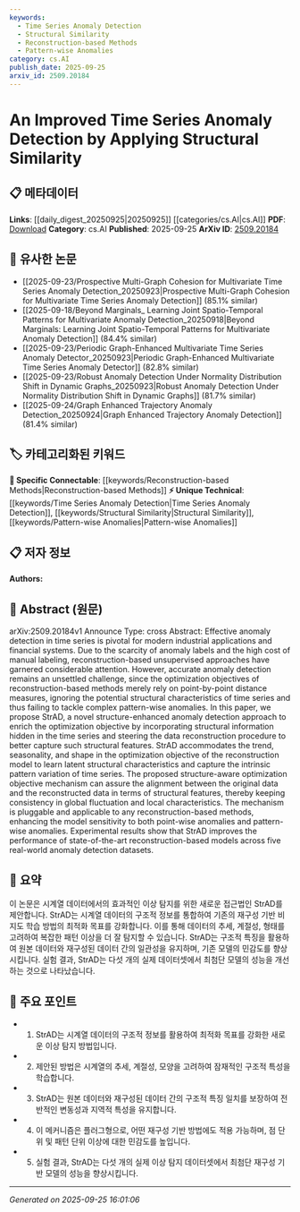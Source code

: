 ```yaml
---
keywords:
  - Time Series Anomaly Detection
  - Structural Similarity
  - Reconstruction-based Methods
  - Pattern-wise Anomalies
category: cs.AI
publish_date: 2025-09-25
arxiv_id: 2509.20184
---
```


<!-- KEYWORD_LINKING_METADATA:
{
  "processed_timestamp": "2025-09-25T16:01:06.269602",
  "vocabulary_version": "1.0",
  "selected_keywords": [
    "Time Series Anomaly Detection",
    "Structural Similarity",
    "Reconstruction-based Methods",
    "Pattern-wise Anomalies"
  ],
  "rejected_keywords": [],
  "similarity_scores": {
    "Time Series Anomaly Detection": 0.8,
    "Structural Similarity": 0.78,
    "Reconstruction-based Methods": 0.75,
    "Pattern-wise Anomalies": 0.7
  },
  "extraction_method": "AI_prompt_based",
  "budget_applied": true,
  "candidates_json": {
    "candidates": [
      {
        "surface": "Time Series Anomaly Detection",
        "canonical": "Time Series Anomaly Detection",
        "aliases": [
          "TS Anomaly Detection",
          "Anomaly Detection in Time Series"
        ],
        "category": "unique_technical",
        "rationale": "This is a specialized area within anomaly detection, focusing on time series data, which is central to the paper's contribution.",
        "novelty_score": 0.7,
        "connectivity_score": 0.65,
        "specificity_score": 0.85,
        "link_intent_score": 0.8
      },
      {
        "surface": "Structural Similarity",
        "canonical": "Structural Similarity",
        "aliases": [
          "Structural Features",
          "Structure-based Similarity"
        ],
        "category": "unique_technical",
        "rationale": "The paper introduces structural similarity as a key component for improving anomaly detection, making it a novel concept in this context.",
        "novelty_score": 0.75,
        "connectivity_score": 0.6,
        "specificity_score": 0.8,
        "link_intent_score": 0.78
      },
      {
        "surface": "Reconstruction-based Methods",
        "canonical": "Reconstruction-based Methods",
        "aliases": [
          "Reconstruction Approaches",
          "Data Reconstruction Methods"
        ],
        "category": "specific_connectable",
        "rationale": "Reconstruction-based methods are a common approach in anomaly detection, providing a point of connection with other related works.",
        "novelty_score": 0.5,
        "connectivity_score": 0.85,
        "specificity_score": 0.7,
        "link_intent_score": 0.75
      },
      {
        "surface": "Pattern-wise Anomalies",
        "canonical": "Pattern-wise Anomalies",
        "aliases": [
          "Pattern Anomalies",
          "Complex Anomalies"
        ],
        "category": "unique_technical",
        "rationale": "The focus on pattern-wise anomalies differentiates this work from others that may only consider point-wise anomalies.",
        "novelty_score": 0.65,
        "connectivity_score": 0.55,
        "specificity_score": 0.8,
        "link_intent_score": 0.7
      }
    ],
    "ban_list_suggestions": [
      "method",
      "experiment",
      "performance"
    ]
  },
  "decisions": [
    {
      "candidate_surface": "Time Series Anomaly Detection",
      "resolved_canonical": "Time Series Anomaly Detection",
      "decision": "linked",
      "scores": {
        "novelty": 0.7,
        "connectivity": 0.65,
        "specificity": 0.85,
        "link_intent": 0.8
      }
    },
    {
      "candidate_surface": "Structural Similarity",
      "resolved_canonical": "Structural Similarity",
      "decision": "linked",
      "scores": {
        "novelty": 0.75,
        "connectivity": 0.6,
        "specificity": 0.8,
        "link_intent": 0.78
      }
    },
    {
      "candidate_surface": "Reconstruction-based Methods",
      "resolved_canonical": "Reconstruction-based Methods",
      "decision": "linked",
      "scores": {
        "novelty": 0.5,
        "connectivity": 0.85,
        "specificity": 0.7,
        "link_intent": 0.75
      }
    },
    {
      "candidate_surface": "Pattern-wise Anomalies",
      "resolved_canonical": "Pattern-wise Anomalies",
      "decision": "linked",
      "scores": {
        "novelty": 0.65,
        "connectivity": 0.55,
        "specificity": 0.8,
        "link_intent": 0.7
      }
    }
  ]
}
-->

# An Improved Time Series Anomaly Detection by Applying Structural Similarity

## 📋 메타데이터

**Links**: [[daily_digest_20250925|20250925]] [[categories/cs.AI|cs.AI]]
**PDF**: [Download](https://arxiv.org/pdf/2509.20184.pdf)
**Category**: cs.AI
**Published**: 2025-09-25
**ArXiv ID**: [2509.20184](https://arxiv.org/abs/2509.20184)

## 🔗 유사한 논문
- [[2025-09-23/Prospective Multi-Graph Cohesion for Multivariate Time Series Anomaly Detection_20250923|Prospective Multi-Graph Cohesion for Multivariate Time Series Anomaly Detection]] (85.1% similar)
- [[2025-09-18/Beyond Marginals_ Learning Joint Spatio-Temporal Patterns for Multivariate Anomaly Detection_20250918|Beyond Marginals: Learning Joint Spatio-Temporal Patterns for Multivariate Anomaly Detection]] (84.4% similar)
- [[2025-09-23/Periodic Graph-Enhanced Multivariate Time Series Anomaly Detector_20250923|Periodic Graph-Enhanced Multivariate Time Series Anomaly Detector]] (82.8% similar)
- [[2025-09-23/Robust Anomaly Detection Under Normality Distribution Shift in Dynamic Graphs_20250923|Robust Anomaly Detection Under Normality Distribution Shift in Dynamic Graphs]] (81.7% similar)
- [[2025-09-24/Graph Enhanced Trajectory Anomaly Detection_20250924|Graph Enhanced Trajectory Anomaly Detection]] (81.4% similar)

## 🏷️ 카테고리화된 키워드
**🔗 Specific Connectable**: [[keywords/Reconstruction-based Methods|Reconstruction-based Methods]]
**⚡ Unique Technical**: [[keywords/Time Series Anomaly Detection|Time Series Anomaly Detection]], [[keywords/Structural Similarity|Structural Similarity]], [[keywords/Pattern-wise Anomalies|Pattern-wise Anomalies]]

## 📋 저자 정보

**Authors:** 

## 📄 Abstract (원문)

arXiv:2509.20184v1 Announce Type: cross 
Abstract: Effective anomaly detection in time series is pivotal for modern industrial applications and financial systems. Due to the scarcity of anomaly labels and the high cost of manual labeling, reconstruction-based unsupervised approaches have garnered considerable attention. However, accurate anomaly detection remains an unsettled challenge, since the optimization objectives of reconstruction-based methods merely rely on point-by-point distance measures, ignoring the potential structural characteristics of time series and thus failing to tackle complex pattern-wise anomalies. In this paper, we propose StrAD, a novel structure-enhanced anomaly detection approach to enrich the optimization objective by incorporating structural information hidden in the time series and steering the data reconstruction procedure to better capture such structural features. StrAD accommodates the trend, seasonality, and shape in the optimization objective of the reconstruction model to learn latent structural characteristics and capture the intrinsic pattern variation of time series. The proposed structure-aware optimization objective mechanism can assure the alignment between the original data and the reconstructed data in terms of structural features, thereby keeping consistency in global fluctuation and local characteristics. The mechanism is pluggable and applicable to any reconstruction-based methods, enhancing the model sensitivity to both point-wise anomalies and pattern-wise anomalies. Experimental results show that StrAD improves the performance of state-of-the-art reconstruction-based models across five real-world anomaly detection datasets.

## 📝 요약

이 논문은 시계열 데이터에서의 효과적인 이상 탐지를 위한 새로운 접근법인 StrAD를 제안합니다. StrAD는 시계열 데이터의 구조적 정보를 통합하여 기존의 재구성 기반 비지도 학습 방법의 최적화 목표를 강화합니다. 이를 통해 데이터의 추세, 계절성, 형태를 고려하여 복잡한 패턴 이상을 더 잘 탐지할 수 있습니다. StrAD는 구조적 특징을 활용하여 원본 데이터와 재구성된 데이터 간의 일관성을 유지하며, 기존 모델의 민감도를 향상시킵니다. 실험 결과, StrAD는 다섯 개의 실제 데이터셋에서 최첨단 모델의 성능을 개선하는 것으로 나타났습니다.

## 🎯 주요 포인트

- 1. StrAD는 시계열 데이터의 구조적 정보를 활용하여 최적화 목표를 강화한 새로운 이상 탐지 방법입니다.
- 2. 제안된 방법은 시계열의 추세, 계절성, 모양을 고려하여 잠재적인 구조적 특성을 학습합니다.
- 3. StrAD는 원본 데이터와 재구성된 데이터 간의 구조적 특징 일치를 보장하여 전반적인 변동성과 지역적 특성을 유지합니다.
- 4. 이 메커니즘은 플러그형으로, 어떤 재구성 기반 방법에도 적용 가능하며, 점 단위 및 패턴 단위 이상에 대한 민감도를 높입니다.
- 5. 실험 결과, StrAD는 다섯 개의 실제 이상 탐지 데이터셋에서 최첨단 재구성 기반 모델의 성능을 향상시킵니다.


---

*Generated on 2025-09-25 16:01:06*